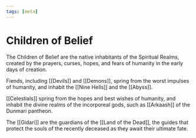 ```yaml
---
tags: [meta]
---
```


# Children of Belief

The Children of Belief are the native inhabitants of the Spiritual Realms, created by the prayers, curses, hopes, and fears of humanity in the early days of creation. 

Fiends, including [[Devils]] and [[Demons]], spring from the worst impulses of humanity, and inhabit the [[Nine Hells]] and the [[Abyss]]. 

[[Celestials]] spring from the hopes and best wishes of humanity, and inhabit the divine realms of the incorporeal gods, such as [[Arkaash]] of the Dunmari pantheon.

The [[Gidari]] are the guardians of the [[Land of the Dead]], the guides that protect the souls of the recently deceased as they await their ultimate fate.